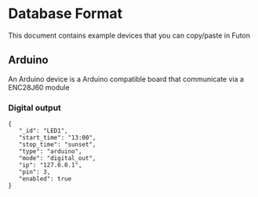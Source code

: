 # Database Format
This document contains example devices that you can copy/paste in Futon

## Arduino
An Arduino device is a Arduino compatible board that communicate via a ENC28J60 module

### Digital output
```
{
   "_id": "LED1",
   "start_time": "13:00",
   "stop_time": "sunset",
   "type": "arduino",
   "mode": "digital_out",
   "ip": "127.0.0.1",
   "pin": 3,
   "enabled": true
}
```
